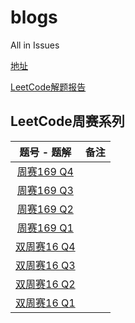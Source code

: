 # blogs

All in Issues

[地址](https://github.com/happy-yuxuan/blogs/issues)

[LeetCode解题报告](LeetCode/README.md)

## LeetCode周赛系列

| 题号 - 题解 | 备注 |
| :-: | :-: |
| [周赛169 Q4](https://github.com/happy-yuxuan/blogs/issues/37) |  |
| [周赛169 Q3](https://github.com/happy-yuxuan/blogs/issues/30) |  |
| [周赛169 Q2](https://github.com/happy-yuxuan/blogs/issues/31) |  |
| [周赛169 Q1](https://github.com/happy-yuxuan/blogs/issues/32) |  |
| [双周赛16 Q4](https://github.com/happy-yuxuan/blogs/issues/36) |  |
| [双周赛16 Q3](https://github.com/happy-yuxuan/blogs/issues/35) |  |
| [双周赛16 Q2](https://github.com/happy-yuxuan/blogs/issues/34) |  |
| [双周赛16 Q1](https://github.com/happy-yuxuan/blogs/issues/33) |  |
